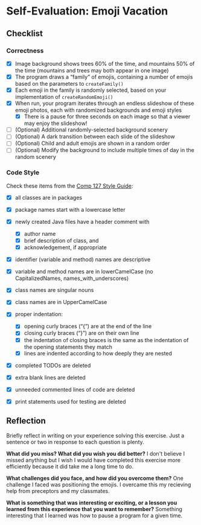 # Self-Evaluation: Emoji Vacation

## Checklist

### Correctness

- [x] Image background shows trees 60% of the time, and mountains 50% of the time (mountains and trees may both appear in one image)
- [x] The program draws a “family” of emojis, containing a number of emojis based on the parameters to `createFamily()`
- [x] Each emoji in the family is randomly selected, based on your implementation of `createRandomEmoji()` 
- [x] When run, your program iterates through an endless slideshow of these emoji photos, each with randomized backgrounds and emoji styles 
  - [x] There is a pause for three seconds on each image so that a viewer may enjoy the slideshow!
- [ ] (Optional) Additional randomly-selected background scenery
- [ ] (Optional) A dark transition between each slide of the slideshow
- [ ] (Optional) Child and adult emojis are shown in a random order
- [ ] (Optional) Modify the background to include multiple times of day in the random scenery

### Code Style

Check these items from the [Comp 127 Style Guide](https://comp127.innig.net/resources/style-guide/):

- [x] all classes are in packages 
- [x] package names start with a lowercase letter 
- [x] newly created Java files have a header comment with 
    - [x] author name
    - [x] brief description of class, and
    - [x] acknowledgement, if appropriate
- [x] identifier (variable and method) names are descriptive 
- [x] variable and method names are in lowerCamelCase (no CapitalizedNames,
  names_with_underscores)
- [x] class names are singular nouns
- [x] class names are in UpperCamelCase
- [x] proper indentation:
    - [x] opening curly braces (“{”) are at the end of the line
    - [x] closing curly braces (“}”) are on their own line
    - [x] the indentation of closing braces is the same as the indentation of the
      opening statements they match
    - [x] lines are indented according to how deeply they are nested
- [x] completed TODOs are deleted
- [x] extra blank lines are deleted
- [x] unneeded commented lines of code are deleted
- [x] print statements used for testing are deleted


## Reflection

Briefly reflect in writing on your experience solving this exercise. Just a
sentence or two in response to each question is plenty.

**What did you miss? What did you wish you did better?**
I don't believe I missed anything but I wish I would have completed this exercise more efficiently because it did take me a long time to do. 


**What challenges did you face, and how did you overcome them?**
One challenge I faced was positioning the emojis. I overcame this my recieving help from preceptors and my classmates. 


**What is something that was interesting or exciting, or a lesson you learned
  from this experience that you want to remember?**
Something interesting that I learned was how to pause a program for a given time. 